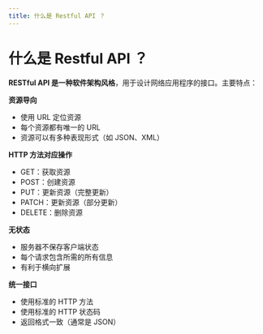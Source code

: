 ```yaml
---
title: 什么是 Restful API ？
---
```


# 什么是 Restful API ？
**RESTful API 是一种软件架构风格**，用于设计网络应用程序的接口。主要特点：

**资源导向**
- 使用 URL 定位资源
- 每个资源都有唯一的 URL
- 资源可以有多种表现形式（如 JSON、XML）

**HTTP 方法对应操作**
- GET：获取资源
- POST：创建资源
- PUT：更新资源（完整更新）
- PATCH：更新资源（部分更新）
- DELETE：删除资源

**无状态**
- 服务器不保存客户端状态
- 每个请求包含所需的所有信息
- 有利于横向扩展

**统一接口**
- 使用标准的 HTTP 方法
- 使用标准的 HTTP 状态码
- 返回格式一致（通常是 JSON）
